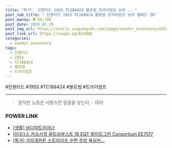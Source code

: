 ```yaml
--- 
title: "특가!  인첸티드 19SS TC168424 블로썸 트라이엄프 브라 ..." 
post_sub_title: " 인첸티드 19SS TC168424 블로썸 트라이엄프 브라 젤패드 Z6" 
post_money: ₩ 54,780 
post_date: 2020.01.29 
post_img_url: https://static.coupangcdn.com/image/vendor_inventory/e53c/f8302f0d2c6b1fe6d62a85f40257a526624d9dcd90b6b456d8a59e938b77.jpg 
post_link_url: https://coupa.ng/bnJDWI 
categories: 
  - vendor_inventory 
tags: 
  - 인첸티드 
  - 19SS 
  - TC168424 
  - 블로썸 
  - 트라이엄프 
--- 
```

  #인첸티드 #19SS #TC168424 #블로썸 #트라이엄프 
<hr> 

> 정직한 노동은 사랑스런 얼굴을 낳는다. - 대커 


### POWER LINK

* <a href="https://blog.naver.com/sakai111/221782799958" target="_blank"> [생활] 바디피트라이너 </a>
* <a href="https://blog.naver.com/fasyy4321/221788607208" target="_blank">아디다스 커소시엄 울트라부스트 19 EQT 화이트그린 Consortium EE7517</a>
* <a href="https://blog.naver.com/an0733/221788901521" target="_blank">[특가] 가리개커튼 스트라이프 순면 주방 욕실커...</a>
